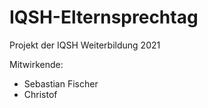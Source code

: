 # IQSH-Elternsprechtag

Projekt der IQSH Weiterbildung 2021

Mitwirkende:
  * Sebastian Fischer
  * Christof


